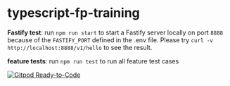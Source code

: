 # typescript-fp-training

**Fastify test**: run `npm run start` to start a Fastify server locally on port `8888` because of the `FASTIFY_PORT` defined in the .env file. Please try `curl -v http://localhost:8888/v1/hello` to see the result.

**feature tests**: run `npm run test` to run all feature test cases

[![Gitpod Ready-to-Code](https://img.shields.io/badge/Gitpod-ready--to--code-blue?logo=gitpod)](https://gitpod.io/#https://github.com/forthy/typescrpt-fp-training)
